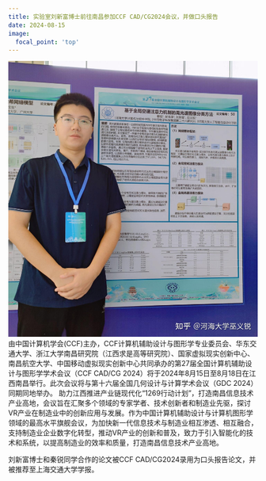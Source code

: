 ```yaml
---
title: 实验室刘新富博士前往南昌参加CCF CAD/CG2024会议，并做口头报告
date: 2024-08-15
image:
  focal_point: 'top'
---
```

<!--more-->
![](8-15-lxf.jpg)
由中国计算机学会(CCF)主办，CCF计算机辅助设计与图形学专业委员会、华东交通大学、浙江大学南昌研究院（江西求是高等研究院）、国家虚拟现实创新中心、南昌航空大学、中国移动虚拟现实创新中心共同承办的第27届全国计算机辅助设计与图形学学术会议（CCF CAD/CG 2024）将于2024年8月15日至8月18日在江西南昌举行。此次会议将与第十六届全国几何设计与计算学术会议（GDC 2024）同期同地举办。 助力江西推进产业链现代化“1269行动计划”，打造南昌信息技术产业高地，会议旨在汇聚多个领域的专家学者、技术创新者和制造业先驱，探讨VR产业在制造业中的创新应用与发展。作为中国计算机辅助设计与计算机图形学领域的最高水平旗舰会议，为加快新一代信息技术与制造业相互渗透、相互融合，支持制造业企业数字化转型，推动VR产业的创新和普及，致力于引入智能化的技术和系统，以提高制造业的效率和质量，打造南昌信息技术产业高地。

刘新富博士和秦锐同学合作的论文被CCF CAD/CG2024录用为口头报告论文，并被推荐至上海交通大学学报。

